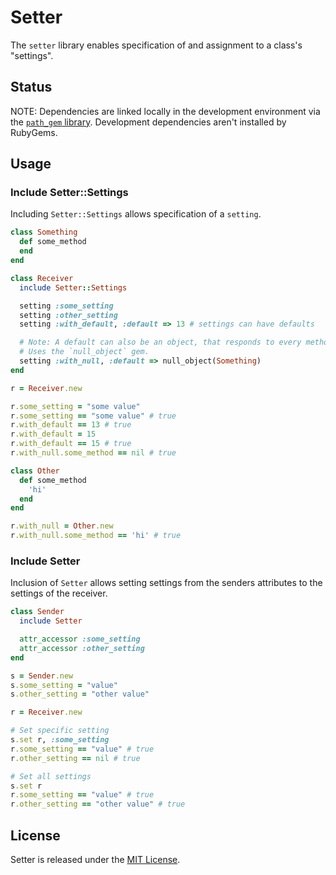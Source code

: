 # Setter

The `setter` library enables specification of and assignment to a class's "settings".

## Status

NOTE: Dependencies are linked locally in the development environment via the [`path_gem` library](https://github.com/Sans/path-gem). Development dependencies aren't installed by RubyGems.

## Usage

### Include Setter::Settings

Including `Setter::Settings` allows specification of a `setting`.

```ruby
class Something
  def some_method
  end
end

class Receiver
  include Setter::Settings

  setting :some_setting
  setting :other_setting
  setting :with_default, :default => 13 # settings can have defaults

  # Note: A default can also be an object, that responds to every method with nil
  # Uses the `null_object` gem.
  setting :with_null, :default => null_object(Something)
end

r = Receiver.new

r.some_setting = "some value"
r.some_setting == "some value" # true
r.with_default == 13 # true
r.with_default = 15
r.with_default == 15 # true
r.with_null.some_method == nil # true

class Other
  def some_method
    'hi'
  end
end

r.with_null = Other.new
r.with_null.some_method == 'hi' # true

```

### Include Setter

Inclusion of `Setter` allows setting settings from the senders attributes to the settings of the receiver.

```ruby
class Sender
  include Setter

  attr_accessor :some_setting
  attr_accessor :other_setting
end

s = Sender.new
s.some_setting = "value"
s.other_setting = "other value"

r = Receiver.new

# Set specific setting
s.set r, :some_setting
r.some_setting == "value" # true
r.other_setting == nil # true

# Set all settings
s.set r
r.some_setting == "value" # true
r.other_setting == "other value" # true
```

## License

Setter is released under the [MIT License](http://www.opensource.org/licenses/MIT).
